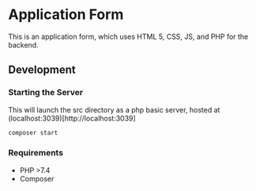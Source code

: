 # Application Form

This is an application form, which uses HTML 5, CSS, JS, and PHP for the backend.

## Development

### Starting the Server

This will launch the src directory as a php basic server, hosted at (localhost:3039)[http://localhost:3039]

``` sh
composer start
```

### Requirements

- PHP >7.4
- Composer


